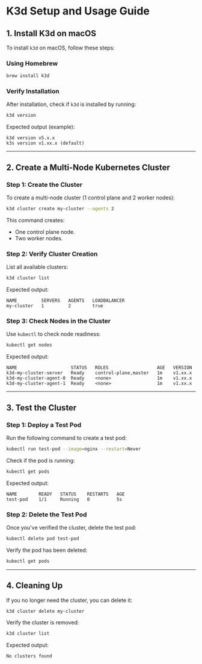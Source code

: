 # K3d Setup and Usage Guide

## 1. Install K3d on macOS

To install `k3d` on macOS, follow these steps:

### Using Homebrew
```sh
brew install k3d
```

### Verify Installation
After installation, check if `k3d` is installed by running:
```sh
k3d version
```

Expected output (example):
```
k3d version v5.x.x
k3s version v1.xx.x (default)
```

---

## 2. Create a Multi-Node Kubernetes Cluster

### Step 1: Create the Cluster
To create a multi-node cluster (1 control plane and 2 worker nodes):
```sh
k3d cluster create my-cluster --agents 2
```

This command creates:
- One control plane node.
- Two worker nodes.

### Step 2: Verify Cluster Creation
List all available clusters:
```sh
k3d cluster list
```

Expected output:
```
NAME         SERVERS   AGENTS   LOADBALANCER
my-cluster   1         2        true
```

### Step 3: Check Nodes in the Cluster
Use `kubectl` to check node readiness:
```sh
kubectl get nodes
```

Expected output:
```
NAME                    STATUS   ROLES                  AGE   VERSION
k3d-my-cluster-server   Ready    control-plane,master   1m    v1.xx.x
k3d-my-cluster-agent-0  Ready    <none>                 1m    v1.xx.x
k3d-my-cluster-agent-1  Ready    <none>                 1m    v1.xx.x
```

---

## 3. Test the Cluster

### Step 1: Deploy a Test Pod
Run the following command to create a test pod:
```sh
kubectl run test-pod --image=nginx --restart=Never
```

Check if the pod is running:
```sh
kubectl get pods
```

Expected output:
```
NAME        READY   STATUS    RESTARTS   AGE
test-pod    1/1     Running   0          5s
```

### Step 2: Delete the Test Pod
Once you've verified the cluster, delete the test pod:
```sh
kubectl delete pod test-pod
```

Verify the pod has been deleted:
```sh
kubectl get pods
```

---

## 4. Cleaning Up

If you no longer need the cluster, you can delete it:
```sh
k3d cluster delete my-cluster
```

Verify the cluster is removed:
```sh
k3d cluster list
```

Expected output:
```
No clusters found
```